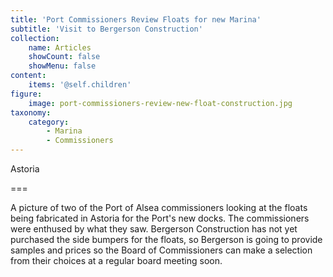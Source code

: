 ```yaml
---
title: 'Port Commissioners Review Floats for new Marina'
subtitle: 'Visit to Bergerson Construction'
collection:
    name: Articles
    showCount: false
    showMenu: false
content:
    items: '@self.children'
figure:
    image: port-commissioners-review-new-float-construction.jpg
taxonomy:
    category:
        - Marina
        - Commissioners
---
```


Astoria

===

A picture of two of the Port of Alsea commissioners looking at the floats being fabricated in Astoria for the Port's new docks. The commissioners were enthused by what they saw. Bergerson Construction has not yet purchased the side bumpers for the floats, so Bergerson is going to provide samples and prices so the Board of Commissioners can make a selection from their choices at a regular board meeting soon.
